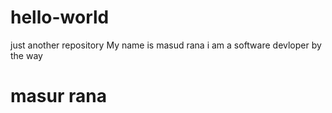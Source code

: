 # hello-world
just another repository
My name is masud rana i am a software devloper by the way

<!DOCTYPE html>
<html lang="en">
<head>
    <meta charset="UTF-8">
    <meta name="viewport" content="width=device-width, initial-scale=1.0">
    <title>Document</title>
</head>
<body>
    <h1>masur rana </h1>
</body>
</html>
